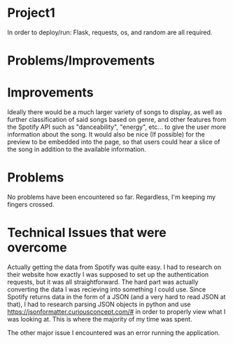 # Project1
In order to deploy/run: Flask, requests, os, and random are all required.

# Problems/Improvements

  # Improvements
Ideally there would be a much larger variety of songs to display, as well as further classification of said songs based on genre, and other features from the Spotify  API such as "danceability", "energy", etc... to give the user more information about the song. It would also be nice (If possible) for the preview to be embedded into the page, so that users could hear a slice of the song in addition to the available information.

  # Problems
No problems have been encountered so far. Regardless, I'm keeping my fingers crossed.

# Technical Issues that were overcome
Actually getting the data from Spotify was quite easy. I had to research on their website how exactly I was supposed to set up the authentication requests, but it was all straightforward. The hard part was actually converting the data I was recieving into something I could use. Since Spotify returns data in the form of a JSON (and a very hard to read JSON at that), I had to research parsing JSON objects in python and use https://jsonformatter.curiousconcept.com/# in order to properly view what I was looking at. This is where the majority of my time was spent. 

The other major issue I encountered was an error running the application.  
